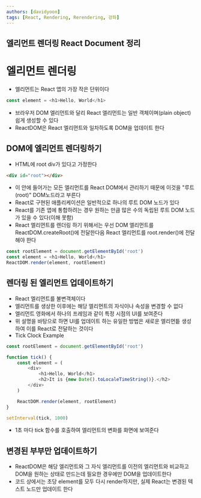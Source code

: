 ```yaml
---
authors: [davidyoon]
tags: [React, Rendering, Rerendering, 강좌]
---
```


## 엘리먼트 렌더링 React Document 정리

# 엘리먼트 렌더링

- 엘리먼트는 React 앱의 가장 작은 단위이다

```Javascript
const element = <h1>Hello, World</h1>
```

- 브라우저 DOM 엘리먼트와 달리 React 엘리먼트는 일반 객체이며(plain object) 쉽게 생성할 수 있다
- ReactDOM은 React 엘리먼트와 일차하도록 DOM을 업데이트 한다

## DOM에 엘리먼트 렌더링하기

- HTML에 root div가 있다고 가정한다

```html
<div id="root"></div>
```

- 이 안에 들어가는 모든 엘리먼트를 React DOM에서 관리하기 때문에 이것을 "루트(root)" DOM노드라고 부른다
- React로 구현된 애플리케이션은 일반적으로 하나의 루트 DOM 노드가 있다
- React를 기존 앱에 통합하려는 경우 원하는 만큼 많은 수의 독립된 루트 DOM 노드가 있을 수 있다(이해 못함)
- React 엘리먼트를 렌더링 하기 위해서는 우선 DOM 엘리먼트를 ReactDOM.createRoot()에 전달한다음 React 엘리먼트를 root.render()에 전달해야 한다

```Javascript
const rootElement = document.getElementById('root')
const element = <h1>Hello, World</h1>
ReactDOM.render(element, rootElement)
```

## 렌더링 된 엘리먼트 업데이트하기

- React 엘리먼트를 불변객체이다
- 엘리먼트를 생상한 이후에는 해당 엘리먼트의 자식이나 속성을 변경할 수 없다
- 엘리먼트 영화에서 하나의 프레임과 같이 특정 시점의 UI를 보여준다
- 위 설명을 바탕으로 하면 UI를 업데이트 하는 유일한 방법은 새로운 엘리먼틑 생성하여 이를 React로 전달하는 것이다
- Tick Clock Example

```Javascript
const rootElement = document.getElementById('root')

function tick() {
    const element = (
        <div>
            <h1>Hello, World</h1>
            <h2>It is {new Date().toLocaleTimeString()}.</h2>
        </div>
    )

    ReactDOM.render(element, rootElement)
}

setInterval(tick, 1000)
```

- 1초 마다 tick 함수를 호출하여 엘리먼트의 변화를 화면에 보여준다

## 변경된 부부만 업데이트하기

- ReactDOM은 해당 엘리먼트와 그 자식 엘리먼트를 이전의 엘리먼트와 비교하고 DOM을 원하는 상태로 만드는데 필요한 경우에만 DOM을 업데이트한다
- 코드 상에서는 초당 element를 모두 다시 render하지만, 실제 React는 변경된 텍스트 노드만 업데이트 한다
